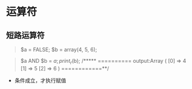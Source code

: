 # 运算符
## 短路运算符
> $a = FALSE;
> $b = array(4, 5, 6);

> $a AND $b = $a;
> print_r($b);
> /***** ========== output:Array ( [0] => 4 [1] => 5 [2] => 6 ) ============**/
- 条件成立，才执行赋值